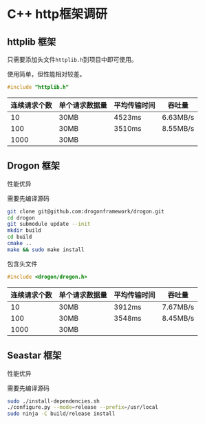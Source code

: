 # C++ http框架调研

## httplib 框架

只需要添加头文件`httplib.h`到项目中即可使用。

使用简单，但性能相对较差。

```c++
#include "httplib.h"
```

| 连续请求个数 | 单个请求数据量 | 平均传输时间 | 吞吐量      |
|--------|---------|--------|----------|
| 10     | 30MB    | 4523ms | 6.63MB/s |
| 100    | 30MB    | 3510ms | 8.55MB/s |
| 1000   | 30MB    |        |          |

## Drogon 框架

性能优异

需要先编译源码

```sh
git clone git@github.com:drogonframework/drogon.git
cd drogon
git submodule update --init
mkdir build
cd build
cmake ..
make && sudo make install
```

包含头文件

```c++
#include <drogon/drogon.h>
```

| 连续请求个数 | 单个请求数据量 | 平均传输时间 | 吞吐量      |
|--------|---------|--------|----------|
| 10     | 30MB    | 3912ms | 7.67MB/s |
| 100    | 30MB    | 3548ms | 8.45MB/s |
| 1000   | 30MB    |        |          |


## Seastar 框架

性能优异

需要先编译源码

```sh
sudo ./install-dependencies.sh
./configure.py --mode=release --prefix=/usr/local
sudo ninja -C build/release install
```
